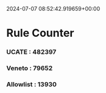 2024-07-07 08:52:42.919659+00:00
# Rule Counter 
 ### UCATE : 482397

 ### Veneto : 79652

 ### Allowlist : 13930